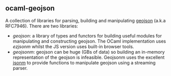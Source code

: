 ocaml-geojson
-------------

A collection of libraries for parsing, building and manipulating [geojson][] (a.k.a RFC7946). There are two libraries:

 - *geojson*: a library of types and functors for building useful modules for manipulating and constructing geojson. The OCaml implementation uses *ezjsonm* whilst the JS version uses built-in browser tools.
 - *geojsonm*: geojson can be huge (GBs of data) so building an in-memory representation of the geojson is infeasible. Geojsonm uses the excellent [jsonm]() to provide functions to manipulate geojson using a streaming parser.

[geojson]: https://datatracker.ieft.org/doc/html/rfc7946